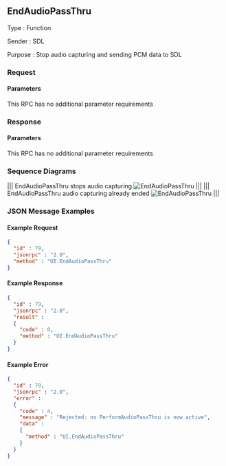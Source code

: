 ## EndAudioPassThru

Type
: Function

Sender
: SDL

Purpose
: Stop audio capturing and sending PCM data to SDL

### Request

#### Parameters

This RPC has no additional parameter requirements

### Response

#### Parameters

This RPC has no additional parameter requirements

### Sequence Diagrams
|||
EndAudioPassThru stops audio capturing
![EndAudioPassThru](./assets/EndAudioPassThru.png)
|||
|||
EndAudioPassThru audio capturing already ended
![EndAudioPassThru](./assets/EndAudioPassThruTooLate.png)
|||

### JSON Message Examples

#### Example Request

```json
{
  "id" : 79,
  "jsonrpc" : "2.0",
  "method" : "UI.EndAudioPassThru"
}
```

#### Example Response

```json
{
  "id" : 79,
  "jsonrpc" : "2.0",
  "result" :
  {
    "code" : 0,
    "method" : "UI.EndAudioPassThru"
  }
}
```

#### Example Error

```json
{
  "id" : 79,
  "jsonrpc" : "2.0",
  "error" :
  {
    "code" : 4,
    "message" : "Rejected: no PerformAudioPassThru is now active",
    "data" :
    {
      "method" : "UI.EndAudioPassThru"
    }
  }
}
```
